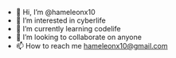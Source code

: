 - 👋 Hi, I’m @hameleonx10
- 👀 I’m interested in cyberlife
- 🌱 I’m currently learning codelife
- 💞️ I’m looking to collaborate on anyone
- 📫 How to reach me hameleonx10@gmail.com

<!---
hameleonx10/hameleonx10 is a ✨ special ✨ repository because its `README.md` (this file) appears on your GitHub profile.
You can click the Preview link to take a look at your changes.
--->
